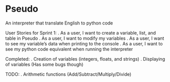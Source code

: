 # Pseudo
An interpreter that translate English to python code

User Stories for Sprint 1:
. As a user, I want to create a variable, list, and table in Pseudo
. As a user, I want to modify my variables
. As a user, I want to see my variable’s data when printing to the console
. As a user, I want to see my python code equivalent when running the interpreter

Completed:
. Creation of variables (integers, floats, and strings)
. Displaying of variables (Has some bugs though)

TODO:
. Arithmetic functions (Add/Subtract/Multiply/Divide)
